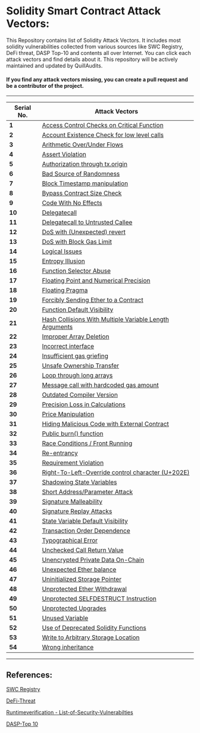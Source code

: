 # Solidity Smart Contract Attack Vectors:

This Repository contains list of Solidity Attack Vectors. It includes most solidity vulnerabilities collected from various sources like SWC Registry, DeFi threat, DASP Top-10 and contents all over Internet. You can click each attack vectors and find details about it. This repository will be actively maintained and updated by QuillAudits.

#### If you find any attack vectors missing, you can create a pull request and be a contributor of the project.


---
Serial No. | Attack Vectors
--- | ---
**1** | [Access Control Checks on Critical Function](data/1.md)
**2** | [Account Existence Check for low level calls](data/2.md)
**3** | [Arithmetic Over/Under Flows](data/3.md)
**4** | [Assert Violation](data/4.md)
**5** | [Authorization through tx.origin](data/5.md)
**6** | [Bad Source of Randomness](data/6.md)
**7** | [Block Timestamp manipulation](data/7.md)
**8** | [Bypass Contract Size Check](data/8.md)
**9** | [Code With No Effects](data/9.md)
**10** | [Delegatecall](data/10.md)
**11** | [Delegatecall to Untrusted Callee](data/11.md)
**12** | [DoS with (Unexpected) revert](data/12.md)
**13** | [DoS with Block Gas Limit](data/13.md)
**14** | [Logical Issues](data/14.md)
**15** | [Entropy Illusion](data/15.md)
**16** | [Function Selector Abuse](data/16.md)
**17** | [Floating Point and Numerical Precision](data/17.md)
**18** | [Floating Pragma](data/18.md)
**19** | [Forcibly Sending Ether to a Contract](data/19.md)
**20** | [Function Default Visibility](data/20.md)
**21** | [Hash Collisions With Multiple Variable Length Arguments](data/21.md)
**22** | [Improper Array Deletion](data/22.md)
**23** | [Incorrect interface](data/23.md)
**24** | [Insufficient gas griefing](data/24.md)
**25** | [Unsafe Ownership Transfer](data/25.md)
**26** | [Loop through long arrays](data/26.md)
**27** | [Message call with hardcoded gas amount](data/27.md)
**28** | [Outdated Compiler Version](data/28.md)
**29** | [Precision Loss in Calculations](data/29.md)
**30** | [Price Manipulation](data/30.md)
**31** | [Hiding Malicious Code with External Contract](data/31.md)
**32** | [Public burn() function](data/32.md)
**33** | [Race Conditions / Front Running](data/33.md)
**34** | [Re-entrancy](data/34.md)
**35** | [Requirement Violation](data/35.md)
**36** | [Right-To-Left-Override control character (U+202E)](data/36.md)
**37** | [Shadowing State Variables](data/37.md)
**38** | [Short Address/Parameter Attack](data/38.md)
**39** | [Signature Malleability](data/39.md)
**40** | [Signature Replay Attacks](data/40.md)
**41** | [State Variable Default Visibility](data/41.md)
**42** | [Transaction Order Dependence](data/42.md)
**43** | [Typographical Error](data/43.md)
**44** | [Unchecked Call Return Value](data/44.md)
**45** | [Unencrypted Private Data On-Chain](data/45.md)
**46** | [Unexpected Ether balance](data/46.md)
**47** | [Uninitialized Storage Pointer](data/47.md)
**48** | [Unprotected Ether Withdrawal](data/48.md)
**49** | [Unprotected SELFDESTRUCT Instruction](data/49.md)
**50** | [Unprotected Upgrades](data/50.md)
**51** | [Unused Variable](data/51.md)
**52** | [Use of Deprecated Solidity Functions](data/52.md)
**53** | [Write to Arbitrary Storage Location](data/53.md)
**54** | [Wrong inheritance](data/54.md)
------
## References:

[SWC Registry](https://swcregistry.io/)

[DeFi-Threat](https://github.com/manifoldfinance/defi-threat)

[Runtimeverification - List-of-Security-Vulnerabilties](https://github.com/runtimeverification/verified-smart-contracts/wiki/List-of-Security-Vulnerabilities)

[DASP-Top 10](https://www.dasp.co/)
